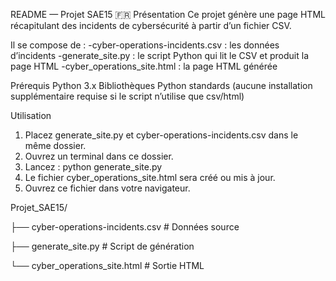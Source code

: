 README — Projet SAE15
🇫🇷 Présentation
Ce projet génère une page HTML récapitulant des incidents de cybersécurité à partir d’un fichier CSV.

Il se compose de :
-cyber-operations-incidents.csv : les données d’incidents
-generate_site.py : le script Python qui lit le CSV et produit la page HTML
-cyber_operations_site.html : la page HTML générée

Prérequis
Python 3.x
Bibliothèques Python standards (aucune installation supplémentaire requise si le script n’utilise que csv/html)

Utilisation
1. Placez generate_site.py et cyber-operations-incidents.csv dans le même dossier.
2. Ouvrez un terminal dans ce dossier.
3. Lancez :
python generate_site.py
4. Le fichier cyber_operations_site.html sera créé ou mis à jour.
5. Ouvrez ce fichier dans votre navigateur.

Projet_SAE15/

  ├── cyber-operations-incidents.csv   # Données source

  ├── generate_site.py                 # Script de génération

  └── cyber_operations_site.html       # Sortie HTML

